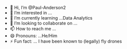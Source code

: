 - 👋 Hi, I’m @Paul-Anderson2
- 👀 I’m interested in ...
- 🌱 I’m currently learning ...Data Analytics
- 💞️ I’m looking to collaborate on ...
- 📫 How to reach me ...
- 😄 Pronouns: ...He/Him
- ⚡ Fun fact: ... I have been known to (legally) fly drones

<!---
Paul-Anderson2/Paul-Anderson2 is a ✨ special ✨ repository because its `README.md` (this file) appears on your GitHub profile.
You can click the Preview link to take a look at your changes.
--->
